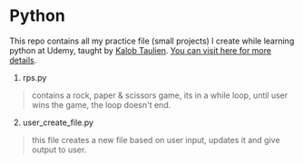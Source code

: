 # Python

This repo contains all my practice file (small projects) I create while learning python at Udemy, taught by [Kalob Taulien](https://github.com/KalobTaulien). 
[You can visit here for more details](https://www.udemy.com/course/the-ultimate-fullstack-web-development-bootcamp/).

1. rps.py 
  > contains a rock, paper & scissors game, its in a while loop, until user wins the game, the loop doesn't end.
 
2. user_create_file.py
  > this file creates a new file based on user input, updates it and give output to user.
  
